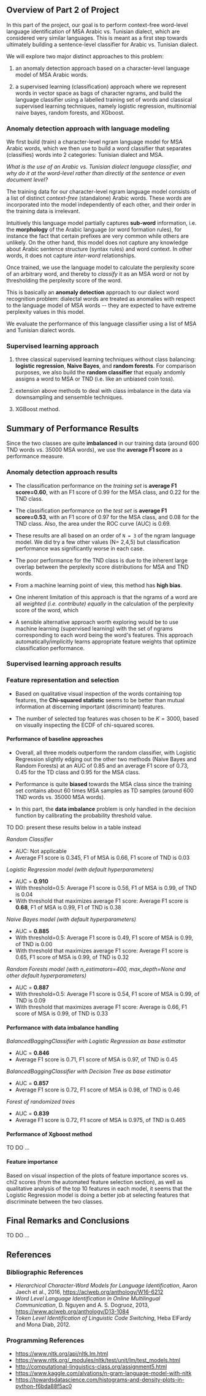 ## Overview of Part 2 of Project

In this part of the project, our goal is to perform context-free word-level language identification of MSA Arabic vs. Tunisian dialect, 
which are considered very similar languages. 
This is meant as a first step towards ultimately building a sentence-level classifier for Arabic vs. Tunisian dialect.

We will explore two major distinct approaches to this problem: 

1. an anomaly detection approach based on a character-level language model of MSA Arabic words. 

2. a supervised learning (classification) approach where we represent words in vector space as bags of character ngrams, 
and build the language classifier using a labelled training set of words and classical supervised learning techniques,
namely logistic regression, multinomial naive bayes, random forests, and XGboost.


### Anomaly detection approach with language modeling

We first build (train) a character-level ngram language model for MSA Arabic words, which we then use to build a word classifier
that separates (classifies) words into 2 categories: Tunisian dialect and MSA. 

*What is the use of an Arabic vs. Tunisian dialect language classifier, and why do it at the word-level rather than directly at the sentence or even document level?*

The training data for our character-level ngram language model consists of a list of distinct *context-free* (standalone) Arabic words. 
These words are incorporated into the model independently of each other, and their order in the training data is irrelevant. 

Intuitively this language model partially captures **sub-word** information, i.e. the **morphology** of the Arabic language (or word formation rules), for instance the fact that certain prefixes are very common while others are unlikely. On the other hand, this model does not capture any knowledge about Arabic sentence structure (syntax rules) and word context. In other words, it does not capture *inter-word* relationships.

Once trained, we use the language model to calculate the perplexity score of an arbitrary word, and thereby to *classify* it as an MSA word or not by thresholding the perplexity score of the word. 

This is basically an **anomaly detection** approach to our dialect word recognition problem: dialectal words are treated as anomalies with respect to the language model of MSA words -- they are expected to have extreme perplexity values in this model. 

We evaluate the performance of this language classifier using a list of MSA and Tunisian dialect words.


### Supervised learning approach

1. three classical supervised learning techniques without class balancing: **logistic regression**, **Naive Bayes**, and **random forests**. For comparison purposes, we also 
build the **random classifier** that equaly andomly assigns a word to MSA or TND (i.e. like an unbiased coin toss).

2. extension above methods to deal with class imbalance in the data via downsampling and sensemble techniques.

3. XGBoost method.




## Summary of Performance Results

Since the two classes are quite **imbalanced** in our training data (around 600 TND words vs. 35000 MSA words), 
we use the **average F1 score** as a performance measure. 


### Anomaly detection approach results

- The classification performance on the *training set* is **average F1 score=0.60**, with an F1 score of 0.99 for the MSA class, and 0.22 for the TND class.

- The classification performance on the *test set* is **average F1 score=0.53**, with an F1 score of 0.97 for the MSA class, and 0.08 for the TND class.
  Also, the area under the ROC curve (AUC) is 0.69.

- These results are all based on an order of `N = 3` of the ngram language model. We did try a few other values (N= 2,4,5) but classification performance was significantly worse in each case.

- The poor performance for the TND class is due to the inherent large overlap between the perplexity score distributions for MSA and TND words.

- From a machine learning point of view, this method has **high bias**.

- One inherent limitation of this approach is that the ngrams of a word are all *weighted (i.e. contribute) equally* in the calculation of the perplexity score of the word, which 

- A sensible alternative approach worth exploring would be to use machine learning (supervised learning) with the set of ngrams corresponding to each word 
being the word's features. This approach automatically/implicitly learns appropriate feature weights that optimize classification performance.


### Supervised learning approach results


### Feature representation and selection

- Based on qualitative visual inspection of the words containing top features, the **Chi-squared statistic** seems to be better than mutual information at discerning important (discriminant) features. 

- The number of selected top features was chosen to be $K=3000$, based on visually inspecting the ECDF of chi-squared scores.


#### Performance of baseline approaches

- Overall, all three models outperform the random classifier, with Logistic Regression slightly edging out the other two methods (Naive Bayes and Random Forests)
at an AUC of 0.85 and an average F1 score of 0.73, 0.45 for the TD class and 0.95 for the MSA class.

- Performance is quite **biased** towards the MSA class since the training set contains about 60 times MSA samples as TD samples 
(around 600 TND words vs. 35000 MSA words).

- In this part, the **data imbalance** problem is only handled in the decision function by calibrating the probability threshold value.


TO DO: present these results below in a table instead

*Random Classifier*

- AUC: Not applicable
- Average F1 score is 0.345, F1 of MSA is 0.66, F1 score of TND is 0.03

*Logistic Regression model (with default hyperparameters)*

- AUC = **0.910**
- With threshold=0.5: Average F1 score is 0.56, F1 of MSA is 0.99, of TND is 0.04
- With threshold that maximizes average F1 score: Average F1 score is **0.68**, F1 of MSA is 0.99, F1 of TND is 0.38

*Naive Bayes model (with default hyperparameters)*

- AUC = **0.885**
- With threshold=0.5: Average F1 score is 0.49, F1 score of MSA is 0.99, of TND is 0.00
- With threshold that maximizes average F1 score: Average F1 score is 0.65, F1 score of MSA is 0.99, of TND is 0.32

*Random Forests model (with n_estimators=400, max_depth=None and other default hyperparameters)*

- AUC = **0.887**
- With threshold=0.5: Average F1 score is 0.54, F1 score of MSA is 0.99, of TND is 0.09
- With threshold that maximizes average F1 score: Average is 0.66, F1 score of MSA is 0.99, of TND is 0.33




#### Performance with data imbalance handling

*BalancedBaggingClassifier with Logistic Regression as base estimator*

- AUC = **0.846**
- Average F1 score is 0.71, F1 score of MSA is 0.97, of TND is 0.45


*BalancedBaggingClassifier with Decision Tree as base estimator*

- AUC = **0.857**
- Average F1 score is 0.72, F1 score of MSA is 0.98, of TND is 0.46


*Forest of randomized trees*

- AUC = **0.839**
- Average F1 score is 0.72, F1 score of MSA is 0.975, of TND is 0.465



#### Performance of Xgboost method

TO DO ...



#### Feature importance

Based on visual inspection of the plots of feature importance scores vs. chi2 scores (from the automated feature selection section), 
as well as qualitative analysis of the top 10 features in each model, it seems that the Logistic Regression model is doing a better job at 
selecting features that discriminate between the two classes.



## Final Remarks and Conclusions


TO DO ...



## References

### Bibliographic References

- *Hierarchical Character-Word Models for Language Identification*, Aaron Jaech et al., 2016, https://aclweb.org/anthology/W16-6212
- *Word Level Language Identification in Online Multilingual Communication*, D. Nguyen and A. S. Dogruoz, 2013, https://www.aclweb.org/anthology/D13-1084
- *Token Level Identification of Linguistic Code Switching*, Heba ElFardy and Mona Diab, 2012.

### Programming References

- https://www.nltk.org/api/nltk.lm.html
- https://www.nltk.org/_modules/nltk/test/unit/lm/test_models.html
- http://computational-linguistics-class.org/assignment5.html
- https://www.kaggle.com/alvations/n-gram-language-model-with-nltk
- https://towardsdatascience.com/histograms-and-density-plots-in-python-f6bda88f5ac0
